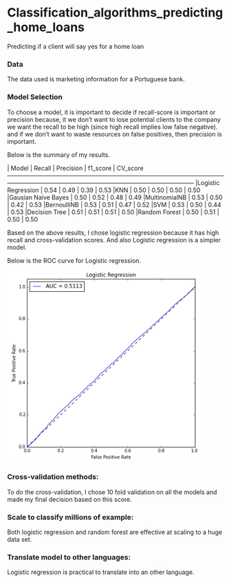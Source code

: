 # Classification_algorithms_predicting_home_loans
Predicting if a client will say yes for a home loan

### Data
The data used is marketing information for a Portuguese bank.

### Model Selection
To choose a model, it is important to decide if recall-score is important or precision because, it we don’t want to lose potential clients to the company we want the recall to be high (since high recall implies low false negative). and if we don’t want to waste resources on false positives, then precision is important. 

Below is the summary of my results.

| Model              |  Recall  |   Precision  |  f1_score  |   CV_score
 ———————————————————————————————————————————————————————————————————
|Logistic Regression |   0.54   |     0.49     |    0.39    |    0.53
|KNN		             |	 0.50	  |     0.50     |    0.50    |    0.50
|Gausian Naive Bayes |	 0.50	  |     0.52     |    0.48    |    0.49
|MultinomialNB	     |   0.53   |     0.50     |    0.42    |    0.53
|BernoulliNB	       |   0.53   |     0.51     |    0.47    |    0.52
|SVM     	           |   0.53   |     0.50     |    0.44    |    0.53
|Decision Tree	     |   0.51   |     0.51     |    0.51    |    0.50
|Random Forest       |   0.50   |     0.51     |    0.50    |    0.50

Based on the above results, I chose logistic regression because it has high recall and cross-validation scores. And also Logistic regression is a simpler model. 

Below is the ROC curve for Logistic regression.

![Logistic_Regression_ROC](Log_regression.png)

### Cross-validation methods:

To do the cross-validation, I chose 10 fold validation on all the models and made my final decision based on this score. 

### Scale to classify millions of example:

Both logistic regression and random forest are effective at scaling to a huge data set.

### Translate model to other languages:

Logistic regression is practical to translate into an other language.
